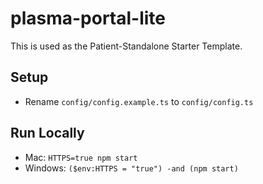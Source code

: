 # plasma-portal-lite
This is used as the Patient-Standalone Starter Template.

## Setup
- Rename `config/config.example.ts` to `config/config.ts`

## Run Locally
- Mac: `HTTPS=true npm start`
- Windows: `($env:HTTPS = "true") -and (npm start)`